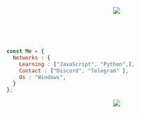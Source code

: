 <p align="center">
    <img src="https://github.com/0x91s/0x91s/blob/main/unknow.png">
</p>   
<br>
<br>
<br>



```js
const Me = {
  Networks : {
    Learning : ["JavaScript", "Python",],
    Contact : ["Discord", "Telegram" ],
    Os : "Windows",
  }
};
````

<p align="center">

<img src="https://lanyard-profile-readme.vercel.app/api/954118119444586566"/>
  <!-- 	<br>
